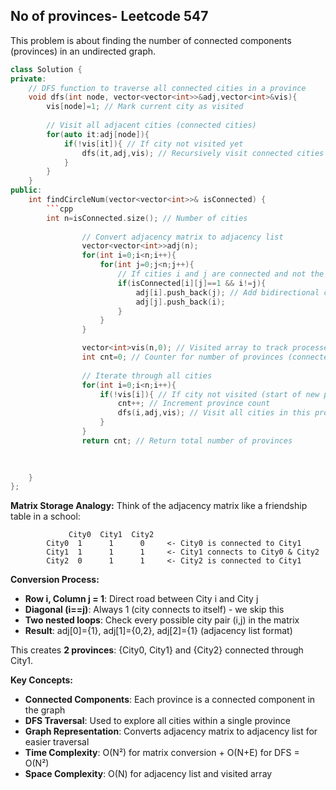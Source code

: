 ## No of provinces- Leetcode 547

This problem is about finding the number of connected components (provinces) in an undirected graph.

```cpp
class Solution {
private:
    // DFS function to traverse all connected cities in a province
    void dfs(int node, vector<vector<int>>&adj,vector<int>&vis){
        vis[node]=1; // Mark current city as visited
        
        // Visit all adjacent cities (connected cities)
        for(auto it:adj[node]){
            if(!vis[it]){ // If city not visited yet
                dfs(it,adj,vis); // Recursively visit connected cities
            }
        }
    }
public:
    int findCircleNum(vector<vector<int>>& isConnected) {
        ```cpp
        int n=isConnected.size(); // Number of cities
                
                // Convert adjacency matrix to adjacency list
                vector<vector<int>>adj(n);
                for(int i=0;i<n;i++){
                    for(int j=0;j<n;j++){
                        // If cities i and j are connected and not the same city
                        if(isConnected[i][j]==1 && i!=j){
                            adj[i].push_back(j); // Add bidirectional connection
                            adj[j].push_back(i);
                        }
                    }
                }

                vector<int>vis(n,0); // Visited array to track processed cities
                int cnt=0; // Counter for number of provinces (connected components)
                
                // Iterate through all cities
                for(int i=0;i<n;i++){
                    if(!vis[i]){ // If city not visited (start of new province)
                        cnt++; // Increment province count
                        dfs(i,adj,vis); // Visit all cities in this province
                    }
                }
                return cnt; // Return total number of provinces
        

        
    }
};
```
**Matrix Storage Analogy:**
Think of the adjacency matrix like a friendship table in a school:
```
             City0  City1  City2
        City0  1      1      0     <- City0 is connected to City1
        City1  1      1      1     <- City1 connects to City0 & City2  
        City2  0      1      1     <- City2 is connected to City1
```

**Conversion Process:**
- **Row i, Column j = 1**: Direct road between City i and City j
- **Diagonal (i==j)**: Always 1 (city connects to itself) - we skip this
- **Two nested loops**: Check every possible city pair (i,j) in the matrix
- **Result**: adj[0]={1}, adj[1]={0,2}, adj[2]={1} (adjacency list format)

This creates **2 provinces**: {City0, City1} and {City2} connected through City1.

**Key Concepts:**
- **Connected Components**: Each province is a connected component in the graph
- **DFS Traversal**: Used to explore all cities within a single province
- **Graph Representation**: Converts adjacency matrix to adjacency list for easier traversal
- **Time Complexity**: O(N²) for matrix conversion + O(N+E) for DFS = O(N²)
- **Space Complexity**: O(N) for adjacency list and visited array